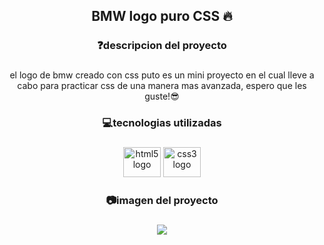 <h2 align="center">BMW logo puro CSS 🔥</h2>

###

<h3 align="center">❓descripcion del proyecto</h3>

###

<p align="center">el logo de bmw creado con css puto es un mini proyecto en el cual lleve a cabo para practicar css de una manera mas avanzada, espero que les guste!😎</p>

###

<h3 align="center">💻tecnologias utilizadas</h3>

###

<div align="center">
  <img src="https://cdn.jsdelivr.net/gh/devicons/devicon/icons/html5/html5-original.svg" height="48" width="60" alt="html5 logo"  />
  <img src="https://cdn.jsdelivr.net/gh/devicons/devicon/icons/css3/css3-original.svg" height="48" width="60" alt="css3 logo"  />
</div>

###

<h3 align="center">📷imagen del proyecto</h3>

###

<div align="center">
  <img height="" src="https://i.ibb.co/Tqb4J3R/1658871397584.png"  />
</div>

###
